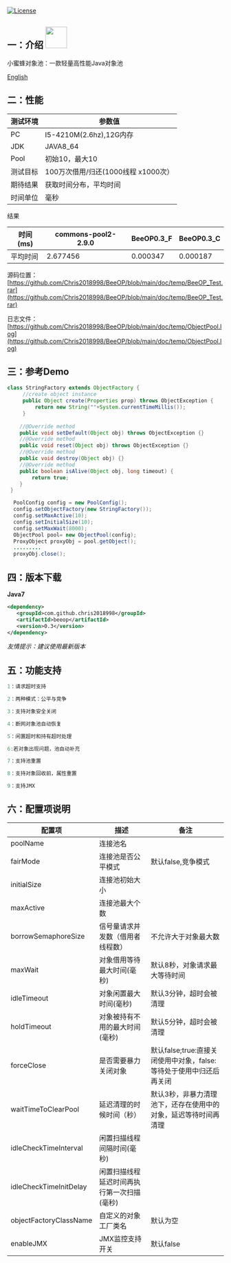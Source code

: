 [![License](https://img.shields.io/badge/license-Apache%202-4EB1BA.svg)](https://www.apache.org/licenses/LICENSE-2.0.html)

一：介绍 <img height="50px" width="50px" src="https://github.com/Chris2018998/BeeCP/blob/master/doc/individual/bee.png"></img>
---
小蜜蜂对象池：一款轻量高性能Java对象池

<a href="https://github.com/Chris2018998/BeeOP/blob/master/README.md">English</a>


二：性能
---

| 测试环境  | 参数值|
| ---      | ---  |
| PC       | I5-4210M(2.6hz),12G内存  |
| JDK      | JAVA8_64 |
| Pool     | 初始10，最大10 |
| 测试目标  |100万次借用/归还(1000线程 x1000次）|
| 期待结果  | 获取时间分布，平均时间 |
| 时间单位  | 毫秒 |

结果

| 时间(ms)     | commons-pool2-2.9.0 | BeeOP0.3_F         | BeeOP0.3_C  |
| ----------- |----------------     | -------------------| -------------|  
| 平均时间     | 2.677456            | 0.000347           |  0.000187    |

源码位置：[https://github.com/Chris2018998/BeeOP/blob/main/doc/temp/BeeOP_Test.rar](https://github.com/Chris2018998/BeeOP/blob/main/doc/temp/BeeOP_Test.rar)

日志文件：[https://github.com/Chris2018998/BeeOP/blob/main/doc/temp/ObjectPool.log](https://github.com/Chris2018998/BeeOP/blob/main/doc/temp/ObjectPool.log)
 

三：参考Demo
---

```java
class StringFactory extends ObjectFactory {
     //create object instance
     public Object create(Properties prop) throws ObjectException {
         return new String(""+System.currentTimeMillis());
     }
     
    //@Override method
    public void setDefault(Object obj) throws ObjectException {}
    //@Override method
    public void reset(Object obj) throws ObjectException {}
    //@Override method
    public void destroy(Object obj) {}
    //@Override method
    public boolean isAlive(Object obj, long timeout) {
        return true;
    }
 }
```

```java
  PoolConfig config = new PoolConfig();
  config.setObjectFactory(new StringFactory());
  config.setMaxActive(10);
  config.setInitialSize(10);
  config.setMaxWait(8000);
  ObjectPool pool= new ObjectPool(config);
  ProxyObject proxyObj = pool.getObject();
  .........
  proxyObj.close();
```


四：版本下载
---
**Java7**
```xml
<dependency>
   <groupId>com.github.chris2018998</groupId>
   <artifactId>beeop</artifactId>
   <version>0.3</version>
</dependency>
```
*友情提示：建议使用最新版本*


五：功能支持
---
```java
1：请求超时支持

2：两种模式：公平与竞争

3：支持对象安全关闭

4：断网对象池自动恢复

5：闲置超时和持有超时处理

6:若对象出现问题，池自动补充

7：支持池重置

8：支持对象回收前，属性重置

9：支持JMX

```

六：配置项说明
---
|  配置项          |   描述                        |   备注                            |
| ----------------| ---------------------------  | ------------------------          |
| poolName        | 连接池名                       |                                   |
| fairMode        | 连接池是否公平模式               | 默认false,竞争模式                 |
| initialSize     | 连接池初始大小                  |                                   |
| maxActive       | 连接池最大个数                  |                                   | 
| borrowSemaphoreSize  | 信号量请求并发数（借用者线程数）| 不允许大于对象最大数              |
| maxWait           |对象借用等待最大时间(毫秒)       | 默认8秒，对象请求最大等待时间         |
| idleTimeout       |对象闲置最大时间(毫秒)          | 默认3分钟，超时会被清理               |  
| holdTimeout       |对象被持有不用的最大时间(毫秒)    | 默认5分钟，超时会被清理              |  
| forceClose        |是否需要暴力关闭对象         |默认false;true:直接关闭使用中对象，false:等待处于使用中归还后再关闭|
| waitTimeToClearPool    |延迟清理的时候时间（秒）      |默认3秒，非暴力清理池下，还存在使用中的对象，延迟等待时间再清理|      
| idleCheckTimeInterval  |闲置扫描线程间隔时间(毫秒)             |                     |
| idleCheckTimeInitDelay |闲置扫描线程延迟时间再执行第一次扫描(毫秒)|                    |
| objectFactoryClassName |自定义的对象工厂类名            | 默认为空                    |
| enableJMX              |JMX监控支持开关                |   默认false                 | 

